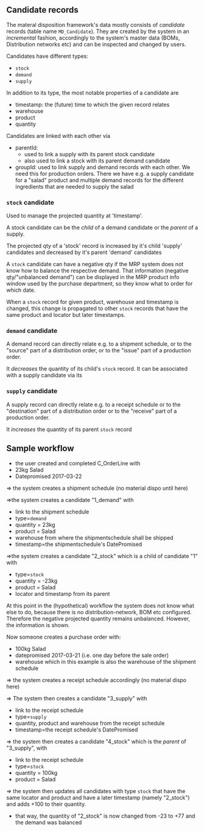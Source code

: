 
## Candidate records
  
The materal disposition framework's data mostly consists of *candidate* records (table name `MD_Candidate`). 
They are created by the system in an *incremental* fashion, accordingly to the system's master data (BOMs, Distribution networks etc) and can be inspected and changed by users.


Candidates have different types:
* `stock`
* `demand`
* `supply`

In addition to its type, the most notable properties of a candidate are
* timestamp: the (future) time to which the given record relates
* warehouse
* product
* quantity


Candidates are linked with each other via
* parentId: 
  * used to link a supply with its parent stock candidate
  * also used to link a stock with its parent demand candidate
* groupId: used to link supply and demand records with each other. We need this for production orders. There we have e.g. a supply candidate for a "salad" product and multiple demand records for the different ingredients that are needed to supply the salad 
	
	
### `stock` candidate	

Used to manage the projected quantity at 'timestamp'.

A stock candidate can be the *child* of a demand candidate or the *parent* of a supply.

The projected qty of a 'stock' record is increased by it's child 'supply' candidates and decreased by it's parent 'demand' candidates

A `stock` candidate can have a negative qty if the MRP system does not know how to balance the respective demand. That information (negative qty/"unbalanced demand") can be displayed in the MRP product info window used by the purchase department, so they know what to order for which date.

When a `stock` record for given product, warehouse and timestamp is changed, this change is propagated to other `stock` records that have the same product and locator but later timestamps.
 
 
### `demand` candidate

A demand record can directly relate e.g. to a shipment schedule, or to the "source" part of a distribution order, or to the "issue" part of a production order.

It *decreases* the quantity of its child's `stock` record.
It can be associated with a supply candidate via its

### `supply` candidate

A supply record can directly relate e.g. to a receipt schedule or to the "destination" part of a distribution order or to the "receive" part of a production order.

It *increases* the quantity of its parent `stock` record

  

## Sample workflow


* the user created and completed C_OrderLine with
 * 23kg Salad
 * Datepromised 2017-03-22

=> the system creates a shipment schedule (no material dispo until here)

=>the system creates a candidate "1_demand" with
* link to the shipment schedule
* type=`demand`
* quantity = 23kg 
* product = Salad
* warehouse from where the shipmentschedule shall be shipped
* timestamp=the shipmentschedule's DatePromised

=>the system creates a candidate "2_stock" which is a child of candidate "1" with 
* type=`stock`
* quantity = -23kg 
* product = Salad
* locator and timestamp from its parent

At this point in the (hypothetical) workflow the system does not know what else to do, because there is no distribution-network, BOM etc configured.
Therefore the negative projected quantity remains unbalanced. However, the information is shown.
 
Now someone creates a purchase order with: 
* 100kg Salad
* datepromised 2017-03-21 (i.e. one day before the sale order)
* warehouse which in this example is also the warehouse of the shipment schedule

=> the system creates a receipt schedule accordingly (no material dispo here)
 
=> The system then creates a candidate "3_supply" with
* link to the receipt schedule
* type=`supply`
* quantity, product and warehouse from the receipt schedule
* timestamp=the receipt schedule's DatePromised

=> the system then creates a candidate "4_stock" which is the *parent* of "3_supply", with
* link to the receipt schedule
* type=`stock`
* quantity = 100kg 
* product = Salad

=> the system then updates all candidates with type `stock` that have the same locator and product and have a later timestamp (namely "2_stock") and adds +100 to their quantity.
* that way, the quantity of "2_stock" is now changed from -23 to +77 and the demand was balanced

